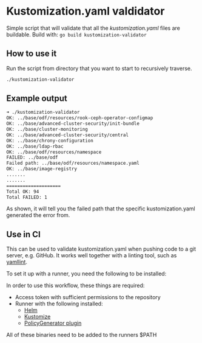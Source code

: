 # Kustomization.yaml valdidator
Simple script that will validate that all the _kustomization.yaml_ files are buildable. Build with:
`go build kustomization-validator`

## How to use it
Run the script from directory that you want to start to recursively traverse.

```sh
./kustomization-validator
```

## Example output
```sh
➜ ./kustomization-validator
OK: ../base/odf/resources/rook-ceph-operator-configmap
OK: ../base/advanced-cluster-security/init-bundle
OK: ../base/cluster-monitoring
OK: ../base/advanced-cluster-security/central
OK: ../base/chrony-configuration
OK: ../base/ldap-rbac
OK: ../base/odf/resources/namespace
FAILED: ../base/odf
Failed path: ../base/odf/resources/namespace.yaml
OK: ../base/image-registry
.......
.......
====================
Total OK: 94
Total FAILED: 1
```
As shown, it will tell you the failed path that the specific kustomization.yaml generated the error from.


## Use in CI
This can be used to validate kustomization.yaml when pushing code to a git server, e.g. GitHub. It works well together with a linting tool, such as [yamllint](https://yamllint.readthedocs.io/en/stable/#).

To set it up with a runner, you need the following to be installed:

In order to use this workflow, these things are required:
* Access token with sufficient permissions to the repository
* Runner with the following installed:
    * [Helm](https://helm.sh/docs/intro/install/)
    * [Kustomize](https://kubectl.docs.kubernetes.io/installation/kustomize/)
    * [PolicyGenerator plugin](https://github.com/stolostron/policy-generator-plugin#prerequisite)

All of these binaries need to be added to the runners $PATH
